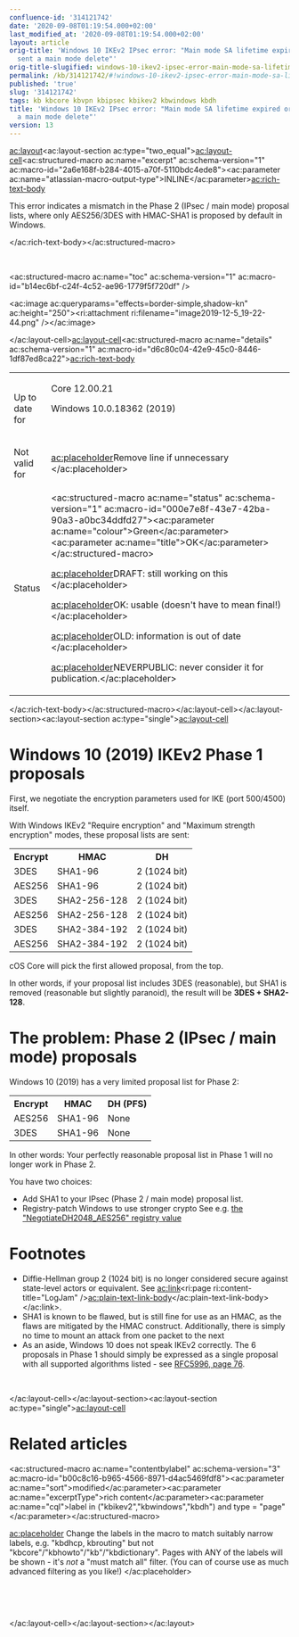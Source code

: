 ```yaml
---
confluence-id: '314121742'
date: '2020-09-08T01:19:54.000+02:00'
last_modified_at: '2020-09-08T01:19:54.000+02:00'
layout: article
orig-title: 'Windows 10 IKEv2 IPsec error: "Main mode SA lifetime expired or peer
  sent a main mode delete"'
orig-title-slugified: windows-10-ikev2-ipsec-error-main-mode-sa-lifetime-expired-or-peer-sent-a-main-mode-delete-
permalink: /kb/314121742/#!windows-10-ikev2-ipsec-error-main-mode-sa-lifetime-expired-or-peer-sent-a-main-mode-delete-
published: 'true'
slug: '314121742'
tags: kb kbcore kbvpn kbipsec kbikev2 kbwindows kbdh
title: 'Windows 10 IKEv2 IPsec error: "Main mode SA lifetime expired or peer sent
  a main mode delete"'
version: 13
---
```


<ac:layout><ac:layout-section ac:type="two_equal"><ac:layout-cell><ac:structured-macro ac:name="excerpt" ac:schema-version="1" ac:macro-id="2a6e168f-b284-4015-a70f-5110bdc4ede8"><ac:parameter ac:name="atlassian-macro-output-type">INLINE</ac:parameter><ac:rich-text-body><p>This error indicates a mismatch in the Phase 2 (IPsec / main mode) proposal lists, where only AES256/3DES with HMAC-SHA1 is proposed by default in Windows.</p></ac:rich-text-body></ac:structured-macro><p><br /></p><p><ac:structured-macro ac:name="toc" ac:schema-version="1" ac:macro-id="b14ec6bf-c24f-4c52-ae96-1779f5f720df" /></p><p><ac:image ac:queryparams="effects=border-simple,shadow-kn" ac:height="250"><ri:attachment ri:filename="image2019-12-5_19-22-44.png" /></ac:image></p></ac:layout-cell><ac:layout-cell><ac:structured-macro ac:name="details" ac:schema-version="1" ac:macro-id="d6c80c04-42e9-45c0-8446-1df87ed8ca22"><ac:rich-text-body><table class="wrapped"><colgroup> <col /> <col /> </colgroup><tbody><tr><td><p>Up to date for</p></td><td><p>Core 12.00.21</p><p>Windows 10.0.18362 (2019)</p><p><br /></p></td></tr><tr><td colspan="1">Not valid for</td><td colspan="1"><ac:placeholder>Remove line if unnecessary </ac:placeholder></td></tr><tr><td colspan="1">Status</td><td colspan="1"><div class="content-wrapper"><p><ac:structured-macro ac:name="status" ac:schema-version="1" ac:macro-id="000e7e8f-43e7-42ba-90a3-a0bc34ddfd27"><ac:parameter ac:name="colour">Green</ac:parameter><ac:parameter ac:name="title">OK</ac:parameter></ac:structured-macro>&nbsp;</p><p><ac:placeholder>DRAFT: still working on this </ac:placeholder></p><p><ac:placeholder>OK: usable (doesn't have to mean final!) </ac:placeholder></p><p><ac:placeholder>OLD: information is out of date </ac:placeholder></p><p><ac:placeholder>NEVERPUBLIC: never consider it for publication.</ac:placeholder></p></div></td></tr></tbody></table></ac:rich-text-body></ac:structured-macro></ac:layout-cell></ac:layout-section><ac:layout-section ac:type="single"><ac:layout-cell><h1>Windows 10 (2019) IKEv2 Phase 1 proposals</h1><p>First, we negotiate the encryption parameters used for IKE (port 500/4500) itself.</p><p>With Windows IKEv2 &quot;Require encryption&quot; and &quot;Maximum strength encryption&quot; modes, these proposal lists are sent:</p><table class="wrapped"><colgroup><col /><col /><col /></colgroup><tbody><tr><th>Encrypt</th><th>HMAC</th><th colspan="1">DH</th></tr><tr><td>3DES</td><td>SHA1-96</td><td colspan="1">2 (1024 bit)</td></tr><tr><td>AES256</td><td>SHA1-96</td><td colspan="1">2 (1024 bit)</td></tr><tr><td>3DES</td><td>SHA2-256-128</td><td colspan="1">2 (1024 bit)</td></tr><tr><td colspan="1">AES256</td><td colspan="1">SHA2-256-128</td><td colspan="1">2 (1024 bit)</td></tr><tr><td colspan="1">3DES</td><td colspan="1">SHA2-384-192</td><td colspan="1">2 (1024 bit)</td></tr><tr><td colspan="1">AES256</td><td colspan="1">SHA2-384-192</td><td colspan="1">2 (1024 bit)</td></tr></tbody></table><p>cOS Core will pick the first allowed proposal, from the top.</p><p>In other words, if your proposal list includes 3DES (reasonable), but SHA1 is removed (reasonable but slightly paranoid), the result will be <strong>3DES + SHA2-128</strong>.</p><h1>The problem: Phase 2 (IPsec / main mode) proposals</h1><p>Windows 10 (2019) has a very limited proposal list for Phase 2:</p><table class="wrapped"><colgroup><col /><col /><col /></colgroup><tbody><tr><th>Encrypt</th><th>HMAC</th><th colspan="1">DH (PFS)</th></tr><tr><td>AES256</td><td>SHA1-96</td><td colspan="1">None</td></tr><tr><td>3DES</td><td>SHA1-96</td><td colspan="1">None</td></tr></tbody></table><p>In other words: Your perfectly reasonable proposal list in Phase 1 will no longer work in Phase 2.</p><p>You have two choices:</p><ul><li>Add SHA1 to your IPsec (Phase 2 / main mode) proposal list.</li><li>Registry-patch Windows to use stronger crypto See e.g. <a href="https://duckduckgo.com/?q=NegotiateDH2048_AES256">the &quot;NegotiateDH2048_AES256&quot; registry value<br /></a></li></ul><h1>Footnotes</h1><ul><li>Diffie-Hellman group 2 (1024 bit) is no longer considered secure against state-level actors or equivalent. See <ac:link><ri:page ri:content-title="LogJam" /><ac:plain-text-link-body><![CDATA[LogJam]]></ac:plain-text-link-body></ac:link>.</li><li>SHA1 is known to be flawed, but is still fine for use as an HMAC, as the flaws are mitigated by the HMAC construct. Additionally, there is simply no time to mount an attack from one packet to the next</li><li>As an aside, Windows 10 does not speak IKEv2 correctly. The 6 proposals in Phase 1 should simply be expressed as a single proposal with all supported algorithms listed - see <a href="https://tools.ietf.org/html/rfc5996#section-3.3">RFC5996, page 76</a>.</li></ul><p><br /></p></ac:layout-cell></ac:layout-section><ac:layout-section ac:type="single"><ac:layout-cell><h1>Related articles</h1><p><ac:structured-macro ac:name="contentbylabel" ac:schema-version="3" ac:macro-id="b00c8c16-b965-4566-8971-d4ac5469fdf8"><ac:parameter ac:name="sort">modified</ac:parameter><ac:parameter ac:name="excerptType">rich content</ac:parameter><ac:parameter ac:name="cql">label in (&quot;kbikev2&quot;,&quot;kbwindows&quot;,&quot;kbdh&quot;) and type = &quot;page&quot;</ac:parameter></ac:structured-macro></p><p><ac:placeholder> Change the labels in the macro to match suitably narrow labels, e.g. &quot;kbdhcp, kbrouting&quot; but not &quot;kbcore&quot;/&quot;kbhowto&quot;/&quot;kb&quot;/&quot;kbdictionary&quot;. Pages with ANY of the labels will be shown - it's _not_ a &quot;must match all&quot; filter. (You can of course use as much advanced filtering as you like!) </ac:placeholder></p><p><br /></p><p><br /></p></ac:layout-cell></ac:layout-section></ac:layout>